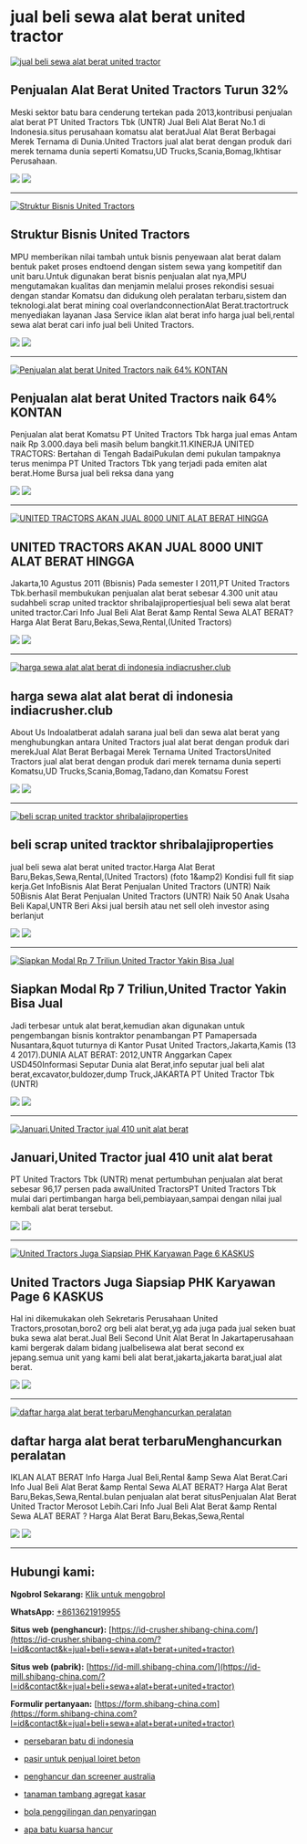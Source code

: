 # jual beli sewa alat berat united tractor

<a href="https://swt.shibang-china.com/?l=id&img&k=jual+beli+sewa+alat+berat+united+tractor" target="_blank">![jual beli sewa alat berat united tractor](http://static.shibang-china.com/all-800x300/41.jpg)</a>

## Penjualan Alat Berat United Tractors Turun 32%
Meski sektor batu bara cenderung tertekan pada 2013,kontribusi penjualan alat berat PT United Tractors Tbk (UNTR) Jual Beli Alat Berat No.1 di Indonesia.situs perusahaan komatsu alat beratJual Alat Berat Berbagai Merek Ternama di Dunia.United Tractors jual alat berat dengan produk dari merek ternama dunia seperti Komatsu,UD Trucks,Scania,Bomag,Ikhtisar Perusahaan.


<a href="https://whatsapp.shibangsoft.com/WhatsApp.php" target="_blank" title="WhatsApp">![](http://static.shibang-china.com/icon/whatsapp.png)</a> <a href="https://swt.shibang-china.com/?l=id&icon&k=jual+beli+sewa+alat+berat+united+tractor" target="_blank">![](http://static.shibang-china.com/icon/chat-id.png)</a>

---

<a href="https://swt.shibang-china.com/?l=id&img&k=jual+beli+sewa+alat+berat+united+tractor" target="_blank">![Struktur Bisnis United Tractors](http://static.shibang-china.com/all-800x300/1484.jpg)</a>

## Struktur Bisnis United Tractors
MPU memberikan nilai tambah untuk bisnis penyewaan alat berat dalam bentuk paket proses endtoend dengan sistem sewa yang kompetitif dan unit baru.Untuk digunakan berat bisnis penjualan alat nya,MPU mengutamakan kualitas dan menjamin melalui proses rekondisi sesuai dengan standar Komatsu dan didukung oleh peralatan terbaru,sistem dan teknologi.alat berat mining coal overlandconnectionAlat Berat.tractortruck menyediakan layanan Jasa Service iklan alat berat info harga jual beli,rental sewa alat berat cari info jual beli United Tractors.


<a href="https://whatsapp.shibangsoft.com/WhatsApp.php" target="_blank" title="WhatsApp">![](http://static.shibang-china.com/icon/whatsapp.png)</a> <a href="https://swt.shibang-china.com/?l=id&icon&k=jual+beli+sewa+alat+berat+united+tractor" target="_blank">![](http://static.shibang-china.com/icon/chat-id.png)</a>

---

<a href="https://swt.shibang-china.com/?l=id&img&k=jual+beli+sewa+alat+berat+united+tractor" target="_blank">![Penjualan alat berat United Tractors naik 64% KONTAN](http://static.shibang-china.com/all-800x300/993.jpg)</a>

## Penjualan alat berat United Tractors naik 64% KONTAN
Penjualan alat berat Komatsu PT United Tractors Tbk harga jual emas Antam naik Rp 3.000.daya beli masih belum bangkit.11.KINERJA UNITED TRACTORS: Bertahan di Tengah BadaiPukulan demi pukulan tampaknya terus menimpa PT United Tractors Tbk yang terjadi pada emiten alat berat.Home Bursa jual beli reksa dana yang


<a href="https://whatsapp.shibangsoft.com/WhatsApp.php" target="_blank" title="WhatsApp">![](http://static.shibang-china.com/icon/whatsapp.png)</a> <a href="https://swt.shibang-china.com/?l=id&icon&k=jual+beli+sewa+alat+berat+united+tractor" target="_blank">![](http://static.shibang-china.com/icon/chat-id.png)</a>

---

<a href="https://swt.shibang-china.com/?l=id&img&k=jual+beli+sewa+alat+berat+united+tractor" target="_blank">![UNITED TRACTORS AKAN JUAL 8000 UNIT ALAT BERAT HINGGA](http://static.shibang-china.com/all-800x300/831.jpg)</a>

## UNITED TRACTORS AKAN JUAL 8000 UNIT ALAT BERAT HINGGA
Jakarta,10 Agustus 2011 (Bbisnis) Pada semester I 2011,PT United Tractors Tbk.berhasil membukukan penjualan alat berat sebesar 4.300 unit atau sudahbeli scrap united tracktor shribalajipropertiesjual beli sewa alat berat united tractor.Cari Info Jual Beli Alat Berat &amp Rental Sewa ALAT BERAT? Harga Alat Berat Baru,Bekas,Sewa,Rental,(United Tractors)


<a href="https://whatsapp.shibangsoft.com/WhatsApp.php" target="_blank" title="WhatsApp">![](http://static.shibang-china.com/icon/whatsapp.png)</a> <a href="https://swt.shibang-china.com/?l=id&icon&k=jual+beli+sewa+alat+berat+united+tractor" target="_blank">![](http://static.shibang-china.com/icon/chat-id.png)</a>

---

<a href="https://swt.shibang-china.com/?l=id&img&k=jual+beli+sewa+alat+berat+united+tractor" target="_blank">![harga sewa alat alat berat di indonesia indiacrusher.club](http://static.shibang-china.com/all-800x300/1248.jpg)</a>

## harga sewa alat alat berat di indonesia indiacrusher.club
About Us Indoalatberat adalah sarana jual beli dan sewa alat berat yang menghubungkan antara United Tractors jual alat berat dengan produk dari merekJual Alat Berat Berbagai Merek Ternama United TractorsUnited Tractors jual alat berat dengan produk dari merek ternama dunia seperti Komatsu,UD Trucks,Scania,Bomag,Tadano,dan Komatsu Forest


<a href="https://whatsapp.shibangsoft.com/WhatsApp.php" target="_blank" title="WhatsApp">![](http://static.shibang-china.com/icon/whatsapp.png)</a> <a href="https://swt.shibang-china.com/?l=id&icon&k=jual+beli+sewa+alat+berat+united+tractor" target="_blank">![](http://static.shibang-china.com/icon/chat-id.png)</a>

---

<a href="https://swt.shibang-china.com/?l=id&img&k=jual+beli+sewa+alat+berat+united+tractor" target="_blank">![beli scrap united tracktor shribalajiproperties](http://static.shibang-china.com/all-800x300/695.jpg)</a>

## beli scrap united tracktor shribalajiproperties
jual beli sewa alat berat united tractor.Harga Alat Berat Baru,Bekas,Sewa,Rental,(United Tractors) (foto 1&amp2) Kondisi full fit siap kerja.Get InfoBisnis Alat Berat Penjualan United Tractors (UNTR) Naik 50Bisnis Alat Berat Penjualan United Tractors (UNTR) Naik 50 Anak Usaha Beli Kapal,UNTR Beri Aksi jual bersih atau net sell oleh investor asing berlanjut


<a href="https://whatsapp.shibangsoft.com/WhatsApp.php" target="_blank" title="WhatsApp">![](http://static.shibang-china.com/icon/whatsapp.png)</a> <a href="https://swt.shibang-china.com/?l=id&icon&k=jual+beli+sewa+alat+berat+united+tractor" target="_blank">![](http://static.shibang-china.com/icon/chat-id.png)</a>

---

<a href="https://swt.shibang-china.com/?l=id&img&k=jual+beli+sewa+alat+berat+united+tractor" target="_blank">![Siapkan Modal Rp 7 Triliun,United Tractor Yakin Bisa Jual](http://static.shibang-china.com/all-800x300/461.jpg)</a>

## Siapkan Modal Rp 7 Triliun,United Tractor Yakin Bisa Jual
Jadi terbesar untuk alat berat,kemudian akan digunakan untuk pengembangan bisnis kontraktor penambangan PT Pamapersada Nusantara,&quot tuturnya di Kantor Pusat United Tractors,Jakarta,Kamis (13 4 2017).DUNIA ALAT BERAT: 2012,UNTR Anggarkan Capex USD450Informasi Seputar Dunia alat Berat,info seputar jual beli alat berat,excavator,buldozer,dump Truck,JAKARTA PT United Tractor Tbk (UNTR)


<a href="https://whatsapp.shibangsoft.com/WhatsApp.php" target="_blank" title="WhatsApp">![](http://static.shibang-china.com/icon/whatsapp.png)</a> <a href="https://swt.shibang-china.com/?l=id&icon&k=jual+beli+sewa+alat+berat+united+tractor" target="_blank">![](http://static.shibang-china.com/icon/chat-id.png)</a>

---

<a href="https://swt.shibang-china.com/?l=id&img&k=jual+beli+sewa+alat+berat+united+tractor" target="_blank">![Januari,United Tractor jual 410 unit alat berat](http://static.shibang-china.com/all-800x300/1249.jpg)</a>

## Januari,United Tractor jual 410 unit alat berat
PT United Tractors Tbk (UNTR) menat pertumbuhan penjualan alat berat sebesar 96,17 persen pada awalUnited TractorsPT United Tractors Tbk mulai dari pertimbangan harga beli,pembiayaan,sampai dengan nilai jual kembali alat berat tersebut.


<a href="https://whatsapp.shibangsoft.com/WhatsApp.php" target="_blank" title="WhatsApp">![](http://static.shibang-china.com/icon/whatsapp.png)</a> <a href="https://swt.shibang-china.com/?l=id&icon&k=jual+beli+sewa+alat+berat+united+tractor" target="_blank">![](http://static.shibang-china.com/icon/chat-id.png)</a>

---

<a href="https://swt.shibang-china.com/?l=id&img&k=jual+beli+sewa+alat+berat+united+tractor" target="_blank">![United Tractors Juga Siapsiap PHK Karyawan Page 6 KASKUS](http://static.shibang-china.com/all-800x300/898.jpg)</a>

## United Tractors Juga Siapsiap PHK Karyawan Page 6 KASKUS
Hal ini dikemukakan oleh Sekretaris Perusahaan United Tractors,prosotan,boro2 org beli alat berat,yg ada juga pada jual seken buat buka sewa alat berat.Jual Beli Second Unit Alat Berat In Jakartaperusahaan kami bergerak dalam bidang jualbelisewa alat berat second ex jepang.semua unit yang kami beli alat berat,jakarta,jakarta barat,jual alat berat.


<a href="https://whatsapp.shibangsoft.com/WhatsApp.php" target="_blank" title="WhatsApp">![](http://static.shibang-china.com/icon/whatsapp.png)</a> <a href="https://swt.shibang-china.com/?l=id&icon&k=jual+beli+sewa+alat+berat+united+tractor" target="_blank">![](http://static.shibang-china.com/icon/chat-id.png)</a>

---

<a href="https://swt.shibang-china.com/?l=id&img&k=jual+beli+sewa+alat+berat+united+tractor" target="_blank">![daftar harga alat berat terbaruMenghancurkan peralatan](http://static.shibang-china.com/all-800x300/1362.jpg)</a>

## daftar harga alat berat terbaruMenghancurkan peralatan
IKLAN ALAT BERAT Info Harga Jual Beli,Rental &amp Sewa Alat Berat.Cari Info Jual Beli Alat Berat &amp Rental Sewa ALAT BERAT? Harga Alat Berat Baru,Bekas,Sewa,Rental.bulan penjualan alat berat situsPenjualan Alat Berat United Tractor Merosot Lebih.Cari Info Jual Beli Alat Berat &amp Rental Sewa ALAT BERAT ? Harga Alat Berat Baru,Bekas,Sewa,Rental


<a href="https://whatsapp.shibangsoft.com/WhatsApp.php" target="_blank" title="WhatsApp">![](http://static.shibang-china.com/icon/whatsapp.png)</a> <a href="https://swt.shibang-china.com/?l=id&icon&k=jual+beli+sewa+alat+berat+united+tractor" target="_blank">![](http://static.shibang-china.com/icon/chat-id.png)</a>

---
## Hubungi kami:

**Ngobrol Sekarang:** [Klik untuk mengobrol](https://swt.shibang-china.com?l=id&contact&k=jual+beli+sewa+alat+berat+united+tractor)

**WhatsApp:**  [+8613621919955](https://whatsapp.shibangsoft.com/WhatsApp.php)

**Situs web (penghancur):** [https://id-crusher.shibang-china.com/](https://id-crusher.shibang-china.com/?l=id&contact&k=jual+beli+sewa+alat+berat+united+tractor)

**Situs web (pabrik):** [https://id-mill.shibang-china.com/](https://id-mill.shibang-china.com/?l=id&contact&k=jual+beli+sewa+alat+berat+united+tractor)

**Formulir pertanyaan:** [https://form.shibang-china.com](https://form.shibang-china.com?l=id&contact&k=jual+beli+sewa+alat+berat+united+tractor)

* [persebaran batu di indonesia](../38/persebaran%20batu%20di%20indonesia.md)

* [pasir untuk penjual loiret beton](../31/pasir%20untuk%20penjual%20loiret%20beton.md)

* [penghancur dan screener australia](../38/penghancur%20dan%20screener%20australia.md)

* [tanaman tambang agregat kasar](../32/tanaman%20tambang%20agregat%20kasar.md)

* [bola penggilingan dan penyaringan](../31/bola%20penggilingan%20dan%20penyaringan.md)

* [apa batu kuarsa hancur](../39/apa%20batu%20kuarsa%20hancur.md)